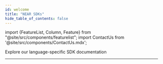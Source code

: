 ```yaml
---
id: welcome
title: "NEAR SDKs"
hide_table_of_contents: false
---
```


import {FeatureList, Column, Feature} from "@site/src/components/featurelist";
import ContactUs from '@site/src/components/ContactUs.mdx';

Explore our language-specific SDK documentation

<FeatureList>
  <Column title="SDKs">
    <Feature url="/sdk/rust/introduction" title="Rust SDK" subtitle="Write Contracts in Rust" image="smartcontract-rust.png" />
  </Column>
  <Column title="&nbsp;">
    <Feature url="/sdk/js/introduction" title="JavaScript SDK" subtitle="Write Contracts in JavaScript" image="smartcontract-js.png" />
  </Column>
</FeatureList>

---

<ContactUs />
